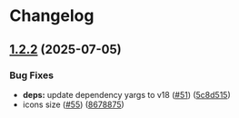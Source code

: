 # Changelog

## [1.2.2](https://github.com/jpb06/readme-package-icons/compare/v1.2.1...v1.2.2) (2025-07-05)


### Bug Fixes

* **deps:** update dependency yargs to v18 ([#51](https://github.com/jpb06/readme-package-icons/issues/51)) ([5c8d515](https://github.com/jpb06/readme-package-icons/commit/5c8d5155ecf9cc42dded879d94272603c1032737))
* icons size ([#55](https://github.com/jpb06/readme-package-icons/issues/55)) ([8678875](https://github.com/jpb06/readme-package-icons/commit/8678875fcac050a95541be1585f358b9985779cd))
